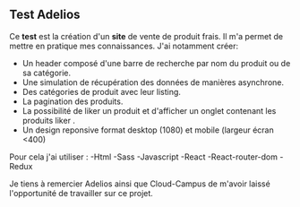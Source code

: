 ## Test Adelios

Ce **test** est la création d'un **site** de vente de produit frais.
Il m'a permet de mettre en pratique mes connaissances.
J'ai notamment créer:

- Un header composé d'une barre de recherche par nom du produit ou de sa catégorie.
- Une simulation de récupération des données de manières asynchrone.
- Des catégories de produit avec leur listing.
- La pagination des produits.
- La possibilité de liker un produit et d'afficher un onglet contenant les produits liker .
- Un design reponsive format desktop (1080) et mobile (largeur écran <400) 

Pour cela j'ai utiliser :
-Html
-Sass
-Javascript
-React
-React-router-dom
-Redux

Je tiens à remercier Adelios ainsi que Cloud-Campus de m'avoir laissé l'opportunité de travailler sur ce projet.
